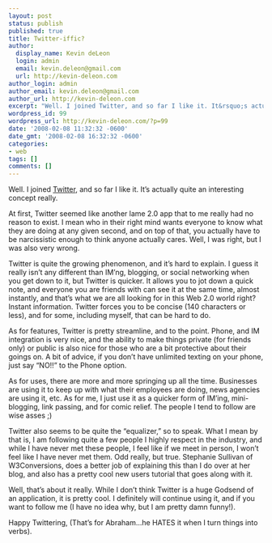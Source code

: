 ```yaml
---
layout: post
status: publish
published: true
title: Twitter-iffic?
author:
  display_name: Kevin deLeon
  login: admin
  email: kevin.deleon@gmail.com
  url: http://kevin-deleon.com
author_login: admin
author_email: kevin.deleon@gmail.com
author_url: http://kevin-deleon.com
excerpt: "Well. I joined Twitter, and so far I like it. It&rsquo;s actually quite an interesting concept really. At first, Twitter seemed like another lame 2.0 app that to me really had no reason to exist. I mean who in their right mind wants everyone to know whatthey are doing at any given second, and on top of that, you actually have to be narcissistic enough to think anyone actually cares. Well, I was right, but I was also very wrong."
wordpress_id: 99
wordpress_url: http://kevin-deleon.com/?p=99
date: '2008-02-08 11:32:32 -0600'
date_gmt: '2008-02-08 16:32:32 -0600'
categories:
- web
tags: []
comments: []
---
```

Well. I joined [Twitter](http://twitter.com/kevindeleon), and so far I like it. It&rsquo;s actually quite an interesting concept really.

At first, Twitter seemed like another lame 2.0 app that to me really had no reason to exist. I mean who in their right mind wants everyone to know what they are doing at any given second, and on top of that, you actually have to be narcissistic enough to think anyone actually cares. Well, I was right, but I was also very wrong.

Twitter is quite the growing phenomenon, and it&rsquo;s hard to explain. I guess it really isn&rsquo;t any different than IM&rsquo;ng, blogging, or social networking when you get down to it, but Twitter is quicker. It allows you to jot down a quick note, and everyone you are friends with can see it at the same time, almost instantly, and that&rsquo;s what we are all looking for in this Web 2.0 world right? Instant information. Twitter forces you to be concise (140 characters or less), and for some, including myself, that can be hard to do.

As for features, Twitter is pretty streamline, and to the point. Phone, and IM integration is very nice, and the ability to make things private (for friends only) or public is also nice for those who are a bit protective about their goings on. A bit of advice, if you don&rsquo;t have unlimited texting on your phone, just say &ldquo;NO!!&rdquo; to the Phone option.

As for uses, there are more and more springing up all the time. Businesses are using it to keep up with what their employees are doing, news agencies are using it, etc. As for me, I just use it as a quicker form of IM&rsquo;ing, mini-blogging, link passing, and for comic relief. The people I tend to follow are wise asses ;)

Twitter also seems to be quite the &ldquo;equalizer,&rdquo; so to speak. What I mean by that is, I am following quite a few people I highly respect in the industry, and while I have never met these people, I feel like if we meet in person, I won&rsquo;t feel like I have never met them. Odd really, but true. Stephanie Sullivan of W3Conversions, does a better job of explaining this than I do over at her blog, and also has a pretty cool new users tutorial that goes along with it.

Well, that&rsquo;s about it really. While I don&rsquo;t think Twitter is a huge Godsend of an application, it is pretty cool. I definitely will continue using it, and if you want to follow me (I have no idea why, but I am pretty damn funny!).

Happy Twittering, (That&rsquo;s for Abraham...he HATES it when I turn things into verbs).

